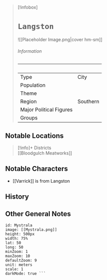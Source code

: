 > [!infobox]
> # `Langston` 
> ![[Placeholder Image.png|cover hm-sm]]
> ###### Information
>  ‎  |  ‎ |
> ---|---|
> Type | City | 
> Population | | 
> Theme |  |
> Region | Southern |
> Major Political Figures | |
> Groups |  |

## Notable Locations
> [!info]+ Districts  
> [[Bloodgulch Meatworks]] 

## Notable Characters
- [[Varrick]] is from Langston
## History

## Other General Notes

```leaflet 
id: Mystrala
image: [[Mystrala.png]] 
height: 500px 
width: 75%
lat: 50
long: 50
minZoom: 1 
maxZoom: 10 
defaultZoom: 9
unit: meters 
scale: 1
darkMode: true ```